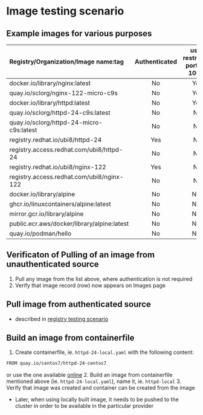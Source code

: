 # Image testing scenario

## Example images for various purposes

| Registry/Organization/Image name:tag  | Authenticated | uses restricted ports (< 1000) | Approx. size (MB) | Container running after start up |
| :---------------- | :------:  | :----: | ----: | :----: |
| docker.io/library/nginx:latest                | No | Yes | 200 | Yes |
| quay.io/sclorg/nginx-122-micro-c9s            | No | Yes | 70 | Yes |
| docker.io/library/httpd:latest                | No | Yes | 150 | Yes |
| quay.io/sclorg/httpd-24-c9s:latest            | No | No| 300 | Yes |
| quay.io/sclorg/httpd-24-micro-c9s:latest      | No | No | 60 | Yes |
| registry.redhat.io/ubi8/httpd-24              | Yes | No | 450 | Yes |
| registry.access.redhat.com/ubi8/httpd-24      | No | No | 450 | Yes |
| registry.redhat.io/ubi8/nginx-122             | Yes | No |450 | Yes |
| registry.access.redhat.com/ubi8/nginx-122     | No | No | 450 | Yes |
| docker.io/library/alpine                      | No | N/A | 8 | Yes |
| ghcr.io/linuxcontainers/alpine:latest         | No | N/A | 8 | Yes |
| mirror.gcr.io/library/alpine                  | No | N/A | 8 | Yes |
| public.ecr.aws/docker/library/alpine:latest   | No | N/A | 8 | Yes |
| quay.io/podman/hello                          | No | N/A | 1   | No |

## Verificaton of Pulling of an image from unauthenticated source

1. Pull any image from the list above, where authentication is not required
2. Verify that image record (row) now appears on Images page

## Pull image from authenticated source

- described in [registry testing scenario](https://github.com/odockal/podman-desktop-qe/blob/main/docs/scenarios/registry/registry-testing-scenario.md)

## Build an image from containerfile

1. Create containerfile, ie. `httpd-24-local.yaml` with the following content:
```sh
FROM quay.io/centos7/httpd-24-centos7
```
or use the one available [online](https://github.com/odockal/podman-desktop-qe/blob/main/examples/images/ubi8-httpd-24.containerfile)
2. Build an image from containerfile mentioned above (ie. `httpd-24-local.yaml`), name it, ie. `httpd-local`
3. Verify that image was created and container can be created from the image
* Later, when using locally built image, it needs to be pushed to the cluster in order to be available in the particular provider
